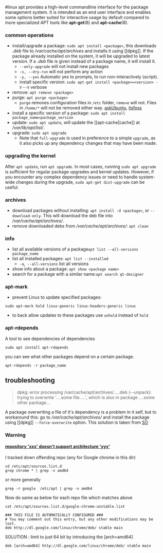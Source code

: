#linux 
apt provides a high-level commandline interface for the package management system. It is intended as an end user interface and enables some options better suited for interactive usage by default compared to more
       specialized APT tools like **apt-get**(8) and **apt-cache**(8).

### common operations
- install/upgrade a package:   `sudo apt install <package>`, this downloads *.deb* file to */var/cache/apt/archives* and installs it using [[dpkg]]. If the package already installed on the system, it will be upgraded to latest version. If a *.deb* file is given instead of a package name, it will install it.
	- `--only-upgrade`   will not install new packages
	- `-s, --dry-run`   will not perform any action
	- `-y, --yes`  Automatic yes to prompts, to run non-interactively (script).
	- install specific version:   `sudo apt-get install <package>=<version> -V`
		-`-V`  verbose
- remove: `apt remove <package>`
- purge: `apt purge <package>`
	- `purge` removes configuration files in `/etc` folder, `remove` will not. Files in `/home/*` will not be removed either way. [askUbuntu](https://askubuntu.com/a/231568), [itsfoss](https://askubuntu.com/a/231568)
- install a specific version of a package: `sudo apt install package_name=package_version`
- update: `sudo apt update`, will update the [[apt-cache|cache]] at */var/lib/apt/list/*.
- upgrade: `sudo apt upgrade`
	- Note that `full-upgrade` is used in preference to a simple `upgrade`, as it also picks up any dependency changes that may have been made.

### upgrading the kernel
After `apt update`, run `apt upgrade`. In most cases, running `sudo apt upgrade` is sufficient for regular package upgrades and kernel updates. However, if you encounter any complex dependency issues or need to handle system-wide changes during the upgrade, `sudo apt-get dist-upgrade` can be useful.

### archives
- download packages without installing: `apt install -d <package>`, or `--download-only`. This will download the deb file into */var/cache/apt/archives/*. 
- remove downloaded debs from */var/cache/apt/archives/*: `apt clean`

### info
- list all available versions of a package`apt list --all-versions package_name`
- list all installed packages:   `apt list --installed`
	- `-a`,` --all-versions`  list all versions
- show info about a package:   `apt show <package name>`
- search for a package with a similar name:`apt search qt-designer`

### apt-mark
- prevent Linux to update specified packages:
```shell
sudo apt-mark hold linux-generic linux-headers-generic linux
```
- to back allow updates to these packages use `unhold` instead of `hold`

### apt-rdepends
A tool to see dependencies of dependencies
```shell
sudo apt install apt-rdepends
```
you can see what other packages depend on a certain package.
```shell
apt-rdepends -r package_name
```

## troubleshooting 
>  dpkg: error processing /var/cache/apt/archives/.....deb (--unpack):
> trying to overwrite '....some file.....', which is also in package ....some other package...

A package overwriting a file of it's dependency is a problem in it self, but to workaround this:
go to */var/cache/apt/archives/* and install the package using [[dpkg]] `--force-overwrite` option. This solution is taken from [SO](https://askubuntu.com/q/176121)

### Warning
#### [repository 'xxx' doesn't support architecture 'yyy'](https://askubuntu.com/questions/741410/skipping-acquire-of-configured-file-main-binary-i386-packages-as-repository-x)
I tracked down offending repo (any for Google chrome in this dir)
```
cd /etc/apt/sources.list.d
grep chrome * | grep -v amd64
```
or more generally
```
grep -r google  /etc/apt | grep -v amd64 
```
Now do same as below for each repo file which matches above
```
cat /etc/apt/sources.list.d/google-chrome-unstable.list

### THIS FILE IS AUTOMATICALLY CONFIGURED ###
# You may comment out this entry, but any other modifications may be lost.
deb http://dl.google.com/linux/chrome/deb/ stable main
```
SOLUTION : limit to just 64 bit by introducing the [arch=amd64]
```
deb [arch=amd64] http://dl.google.com/linux/chrome/deb/ stable main
```
